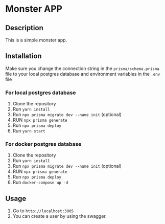 # Monster APP

## Description

This is a simple monster app.

## Installation
Make sure you change the connection string in the `prisma/schema.prisma` file to your local postgres database and environment variables in the `.env` file

### For local postgres database

1. Clone the repository
2. Run `yarn install`
3. Run `npx prisma migrate dev --name init` (optional)
4. RUN `npx prisma generate`
5. Run `npx prisma deploy`
6. Run `yarn start`

### For docker postgres database

1. Clone the repository
2. Run `yarn install`
3. Run `npx prisma migrate dev --name init` (optional)
4. RUN `npx prisma generate`
5. Run `npx prisma deploy`
6. Run `docker-compose up -d`

## Usage

1. Go to `http://localhost:3005`
2. You can create a user by using the swagger.
